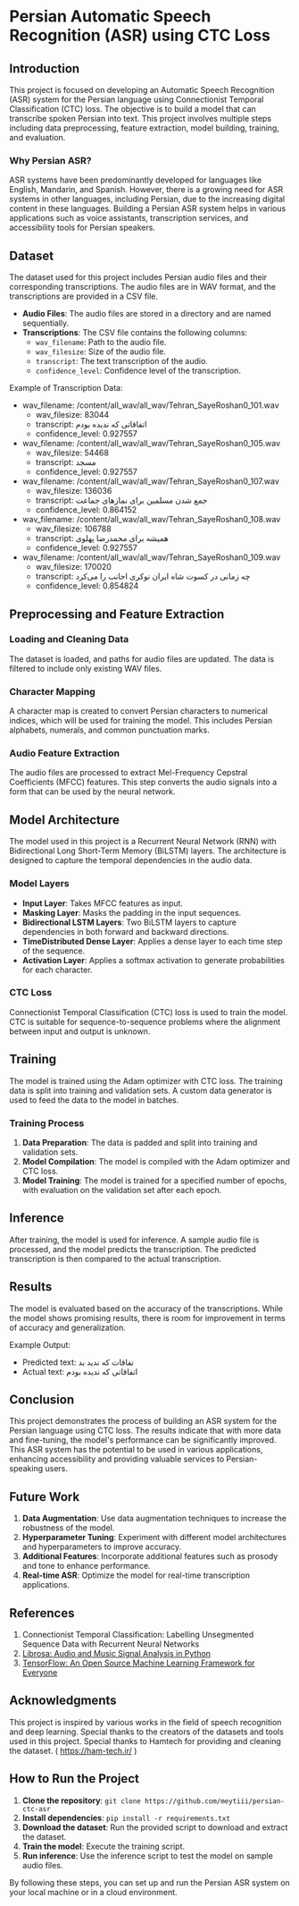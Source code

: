 ﻿
# Persian Automatic Speech Recognition (ASR) using CTC Loss

## Introduction

This project is focused on developing an Automatic Speech Recognition (ASR) system for the Persian language using Connectionist Temporal Classification (CTC) loss. The objective is to build a model that can transcribe spoken Persian into text. This project involves multiple steps including data preprocessing, feature extraction, model building, training, and evaluation.

### Why Persian ASR?

ASR systems have been predominantly developed for languages like English, Mandarin, and Spanish. However, there is a growing need for ASR systems in other languages, including Persian, due to the increasing digital content in these languages. Building a Persian ASR system helps in various applications such as voice assistants, transcription services, and accessibility tools for Persian speakers.

## Dataset

The dataset used for this project includes Persian audio files and their corresponding transcriptions. The audio files are in WAV format, and the transcriptions are provided in a CSV file.

-   **Audio Files**: The audio files are stored in a directory and are named sequentially.
-   **Transcriptions**: The CSV file contains the following columns:
    -   `wav_filename`: Path to the audio file.
    -   `wav_filesize`: Size of the audio file.
    -   `transcript`: The text transcription of the audio.
    -   `confidence_level`: Confidence level of the transcription.

Example of Transcription Data:

-   wav_filename: /content/all_wav/all_wav/Tehran_SayeRoshan0_101.wav
    -   wav_filesize: 83044
    -   transcript: اتفاقاتی که ندیده بودم
    -   confidence_level: 0.927557
-   wav_filename: /content/all_wav/all_wav/Tehran_SayeRoshan0_105.wav
    -   wav_filesize: 54468
    -   transcript: مسجد
    -   confidence_level: 0.927557
-   wav_filename: /content/all_wav/all_wav/Tehran_SayeRoshan0_107.wav
    -   wav_filesize: 136036
    -   transcript: جمع شدن مسلمین برای نمازهای جماعت
    -   confidence_level: 0.864152
-   wav_filename: /content/all_wav/all_wav/Tehran_SayeRoshan0_108.wav
    -   wav_filesize: 106788
    -   transcript: همیشه برای محمدرضا پهلوی
    -   confidence_level: 0.927557
-   wav_filename: /content/all_wav/all_wav/Tehran_SayeRoshan0_109.wav
    -   wav_filesize: 170020
    -   transcript: چه زمانی در کسوت شاه ایران نوکری اجانب را می‌کرد
    -   confidence_level: 0.854824

## Preprocessing and Feature Extraction

### Loading and Cleaning Data

The dataset is loaded, and paths for audio files are updated. The data is filtered to include only existing WAV files.

### Character Mapping

A character map is created to convert Persian characters to numerical indices, which will be used for training the model. This includes Persian alphabets, numerals, and common punctuation marks.

### Audio Feature Extraction

The audio files are processed to extract Mel-Frequency Cepstral Coefficients (MFCC) features. This step converts the audio signals into a form that can be used by the neural network.

## Model Architecture

The model used in this project is a Recurrent Neural Network (RNN) with Bidirectional Long Short-Term Memory (BiLSTM) layers. The architecture is designed to capture the temporal dependencies in the audio data.

### Model Layers

-   **Input Layer**: Takes MFCC features as input.
-   **Masking Layer**: Masks the padding in the input sequences.
-   **Bidirectional LSTM Layers**: Two BiLSTM layers to capture dependencies in both forward and backward directions.
-   **TimeDistributed Dense Layer**: Applies a dense layer to each time step of the sequence.
-   **Activation Layer**: Applies a softmax activation to generate probabilities for each character.

### CTC Loss

Connectionist Temporal Classification (CTC) loss is used to train the model. CTC is suitable for sequence-to-sequence problems where the alignment between input and output is unknown.

## Training

The model is trained using the Adam optimizer with CTC loss. The training data is split into training and validation sets. A custom data generator is used to feed the data to the model in batches.

### Training Process

1.  **Data Preparation**: The data is padded and split into training and validation sets.
2.  **Model Compilation**: The model is compiled with the Adam optimizer and CTC loss.
3.  **Model Training**: The model is trained for a specified number of epochs, with evaluation on the validation set after each epoch.

## Inference

After training, the model is used for inference. A sample audio file is processed, and the model predicts the transcription. The predicted transcription is then compared to the actual transcription.

## Results

The model is evaluated based on the accuracy of the transcriptions. While the model shows promising results, there is room for improvement in terms of accuracy and generalization.

Example Output:

-   Predicted text: تفاقات که ندید بد
-   Actual text: اتفاقاتی که ندیده بودم

## Conclusion

This project demonstrates the process of building an ASR system for the Persian language using CTC loss. The results indicate that with more data and fine-tuning, the model's performance can be significantly improved. This ASR system has the potential to be used in various applications, enhancing accessibility and providing valuable services to Persian-speaking users.

## Future Work

1.  **Data Augmentation**: Use data augmentation techniques to increase the robustness of the model.
2.  **Hyperparameter Tuning**: Experiment with different model architectures and hyperparameters to improve accuracy.
3.  **Additional Features**: Incorporate additional features such as prosody and tone to enhance performance.
4.  **Real-time ASR**: Optimize the model for real-time transcription applications.

## References

1.  Connectionist Temporal Classification: Labelling Unsegmented Sequence Data with Recurrent Neural Networks
2.  [Librosa: Audio and Music Signal Analysis in Python](https://librosa.org/)
3.  [TensorFlow: An Open Source Machine Learning Framework for Everyone](https://www.tensorflow.org/)

## Acknowledgments

This project is inspired by various works in the field of speech recognition and deep learning. Special thanks to the creators of the datasets and tools used in this project. Special thanks to Hamtech for providing and cleaning the dataset. ( https://ham-tech.ir/ )

## How to Run the Project

1.  **Clone the repository**: `git clone https://github.com/meytiii/persian-ctc-asr`
2.  **Install dependencies**: `pip install -r requirements.txt`
3.  **Download the dataset**: Run the provided script to download and extract the dataset.
4.  **Train the model**: Execute the training script.
5.  **Run inference**: Use the inference script to test the model on sample audio files.

By following these steps, you can set up and run the Persian ASR system on your local machine or in a cloud environment.
